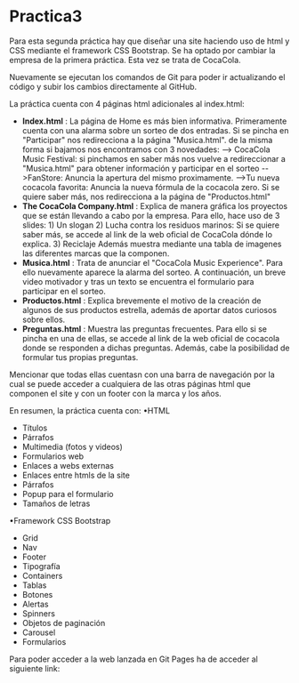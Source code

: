 # Practica3

Para esta segunda práctica hay que diseñar una site haciendo uso de html y CSS mediante el framework CSS Bootstrap. Se ha optado por cambiar la empresa de la primera práctica. Esta vez se trata de CocaCola. 

Nuevamente se ejecutan los comandos de Git para poder ir actualizando el código y subir los cambios directamente al GitHub. 

La práctica cuenta con 4 páginas html adicionales al index.html: 
  - **Index.html** : La página de Home es más bien informativa. Primeramente cuenta con una alarma sobre un sorteo de dos entradas. Si se pincha en "Participar" nos redirecciona a la página "Musica.html". de la misma forma si bajamos nos encontramos con 3 novedades:
        --> CocaCola Music Festival: si pinchamos en saber más nos     vuelve a redireccionar a "Musica.html" para obtener información y participar en el sorteo
        -->FanStore: Anuncia la apertura del mismo proximamente.
        -->Tu nueva cocacola favorita: Anuncia la nueva fórmula de la cocacola zero. Si se quiere saber más, nos redirecciona a la página de "Productos.html" 
  - **The CocaCola Company.html** : Explica de manera gráfica los proyectos que se están llevando a cabo por la empresa. Para ello, hace uso de 3 slides:
        1) Un slogan
        2) Lucha contra los residuos marinos: Si se quiere saber más, se accede al link de la web oficial de CocaCola dónde lo explica.
        3) Reciclaje
    Además muestra mediante una tabla de imagenes las diferentes marcas que la componen.
  - **Musica.html** : Trata de anunciar el "CocaCola Music Experience". Para ello nuevamente aparece la alarma del sorteo. A continuación, un breve video motivador y tras un texto se encuentra el formulario para participar en el sorteo.
  - **Productos.html** : Explica brevemente el motivo de la creación de algunos de sus productos estrella, además de aportar datos curiosos sobre ellos.
  - **Preguntas.html** : Muestra las preguntas frecuentes. Para ello si se pincha en una de ellas, se accede al link de la web oficial de cocacola donde se responden a dichas preguntas. Además, cabe la posibilidad de formular tus propias preguntas.

Mencionar que todas ellas cuentasn con una barra de navegación por la cual se puede acceder a cualquiera de las otras páginas html que componen el site y con un footer con la marca y los años.

En resumen, la práctica cuenta con:
•HTML
 - Títulos
 - Párrafos
 - Multimedia (fotos y videos)
 - Formularios web
 - Enlaces a webs externas
 - Enlaces entre htmls de la site
 - Párrafos
 - Popup para el formulario
 - Tamaños de letras
 
•Framework CSS Bootstrap
  - Grid
  - Nav
  - Footer
  - Tipografía
  - Containers
  - Tablas
  - Botones
  - Alertas
  - Spinners
  - Objetos de paginación
  - Carousel
  - Formularios

Para poder acceder a la web lanzada en Git Pages ha de acceder al siguiente link: 
